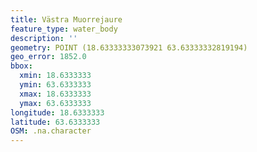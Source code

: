 ```yaml
---
title: Västra Muorrejaure
feature_type: water_body
description: ''
geometry: POINT (18.63333333073921 63.63333332819194)
geo_error: 1852.0
bbox:
  xmin: 18.6333333
  ymin: 63.6333333
  xmax: 18.6333333
  ymax: 63.6333333
longitude: 18.6333333
latitude: 63.6333333
OSM: .na.character
---
```

